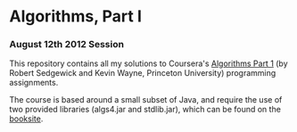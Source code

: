 Algorithms, Part I
==================

### August 12th 2012 Session

This repository contains all my solutions to Coursera's [Algorithms Part
1](https://www.coursera.org/course/algs4partI) (by Robert Sedgewick and Kevin
Wayne, Princeton University) programming assignments.

The course is based around a small subset of Java, and require the use of two
provided libraries (algs4.jar and stdlib.jar), which can be found on the
[booksite](http://algs4.cs.princeton.edu/home/).
